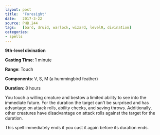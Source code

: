 ```yaml
---
layout: post
title:  "Foresight"
date:   2017-3-22
source: PHB.244
tags:   [bard, druid, warlock, wizard, level9, divination]
categories:
- spells
---
```


**9th-level divination**

**Casting Time**: 1 minute

**Range**: Touch

**Components**: V, S, M (a hummingbird feather)

**Duration**: 8 hours

You touch a willing creature and bestow a limited ability to see into the immediate future. For the duration the target can't be surprised and has advantage on attack rolls, ability checks, and saving throws. Additionally, other creatures have disadvantage on attack rolls against the target for the duration.

This spell immediately ends if you cast it again before its duration ends.
